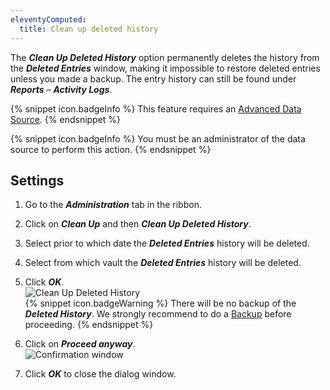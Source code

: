 ```yaml
---
eleventyComputed:
  title: Clean up deleted history
---
```

The ***Clean Up Deleted History*** option permanently deletes the history from the ***Deleted Entries*** window, making it impossible to restore deleted entries unless you made a backup. The entry history can still be found under ***Reports*** – ***Activity Logs***.

{% snippet icon.badgeInfo %}
This feature requires an [Advanced Data Source](/rdm/windows/data-sources/data-sources-types/advanced-data-sources/).
{% endsnippet %}

{% snippet icon.badgeInfo %}
You must be an administrator of the data source to perform this action.
{% endsnippet %}

## Settings
1. Go to the ***Administration*** tab in the ribbon.
1. Click on ***Clean Up*** and then ***Clean Up Deleted History***.
1. Select prior to which date the ***Deleted Entries*** history will be deleted.
1. Select from which vault the ***Deleted Entries*** history will be deleted.
1. Click ***OK***.  
![Clean Up Deleted History](https://webdevolutions.azureedge.net/docs/en/rdm/windows/RDMWin0003.png)  
   {% snippet icon.badgeWarning %}
   There will be no backup of the ***Deleted History***. We strongly recommend to do a [Backup](/rdm/windows/commands/file/backup/) before proceeding.
   {% endsnippet %}

1. Click on ***Proceed anyway***.  
![Confirmation window](https://webdevolutions.azureedge.net/docs/en/rdm/windows/RDMWin0004.png)  

1. Click ***OK*** to close the dialog window.
